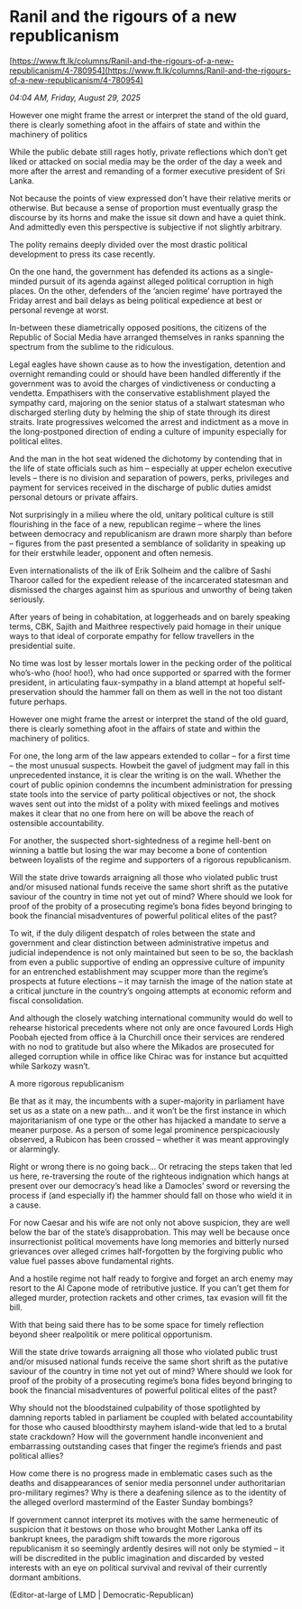 # Ranil and the rigours  of a new republicanism

[https://www.ft.lk/columns/Ranil-and-the-rigours-of-a-new-republicanism/4-780954](https://www.ft.lk/columns/Ranil-and-the-rigours-of-a-new-republicanism/4-780954)

*04:04 AM, Friday, August 29, 2025*

However one might frame the arrest or interpret the stand of the old guard, there is clearly something afoot in the affairs of state and within the machinery of politics

While the public debate still rages hotly, private reflections which don’t get liked or attacked on social media may be the order of the day a week and more after the arrest and remanding of a former executive president of Sri Lanka.

Not because the points of view expressed don’t have their relative merits or otherwise. But because a sense of proportion must eventually grasp the discourse by its horns and make the issue sit down and have a quiet think. And admittedly even this perspective is subjective if not slightly arbitrary.

The polity remains deeply divided over the most drastic political development to press its case recently.

On the one hand, the government has defended its actions as a single-minded pursuit of its agenda against alleged political corruption in high places. On the other, defenders of the ‘ancien regime’ have portrayed the Friday arrest and bail delays as being political expedience at best or personal revenge at worst.

In-between these diametrically opposed positions, the citizens of the Republic of Social Media have arranged themselves in ranks spanning the spectrum from the sublime to the ridiculous.

Legal eagles have shown cause as to how the investigation, detention and overnight remanding could or should have been handled differently if the government was to avoid the charges of vindictiveness or conducting a vendetta. Empathisers with the conservative establishment played the sympathy card, majoring on the senior status of a stalwart statesman who discharged sterling duty by helming the ship of state through its direst straits. Irate progressives welcomed the arrest and indictment as a move in the long-postponed direction of ending a culture of impunity especially for political elites.

And the man in the hot seat widened the dichotomy by contending that in the life of state officials such as him – especially at upper echelon executive levels – there is no division and separation of powers, perks, privileges and payment for services received in the discharge of public duties amidst personal detours or private affairs.

Not surprisingly in a milieu where the old, unitary political culture is still flourishing in the face of a new, republican regime – where the lines between democracy and republicanism are drawn more sharply than before – figures from the past presented a semblance of solidarity in speaking up for their erstwhile leader, opponent and often nemesis.

Even internationalists of the ilk of Erik Solheim and the calibre of Sashi Tharoor called for the expedient release of the incarcerated statesman and dismissed the charges against him as spurious and unworthy of being taken seriously.

After years of being in cohabitation, at loggerheads and on barely speaking terms, CBK, Sajith and Maithree respectively paid homage in their unique ways to that ideal of corporate empathy for fellow travellers in the presidential suite.

No time was lost by lesser mortals lower in the pecking order of the political who’s-who (hoo! hoo!), who had once supported or sparred with the former president, in articulating faux-sympathy in a bland attempt at hopeful self-preservation should the hammer fall on them as well in the not too distant future perhaps.

However one might frame the arrest or interpret the stand of the old guard, there is clearly something afoot in the affairs of state and within the machinery of politics.

For one, the long arm of the law appears extended to collar – for a first time – the most unusual suspects. Howbeit the gavel of judgment may fall in this unprecedented instance, it is clear the writing is on the wall. Whether the court of public opinion condemns the incumbent administration for pressing state tools into the service of party political objectives or not, the shock waves sent out into the midst of a polity with mixed feelings and motives makes it clear that no one from here on will be above the reach of ostensible accountability.

For another, the suspected short-sightedness of a regime hell-bent on winning a battle but losing the war may become a bone of contention between loyalists of the regime and supporters of a rigorous republicanism.

Will the state drive towards arraigning all those who violated public trust and/or misused national funds receive the same short shrift as the putative saviour of the country in time not yet out of mind? Where should we look for proof of the probity of a prosecuting regime’s bona fides beyond bringing to book the financial misadventures of powerful political elites of the past?

To wit, if the duly diligent despatch of roles between the state and government and clear distinction between administrative impetus and judicial independence is not only maintained but seen to be so, the backlash from even a public supportive of ending an oppressive culture of impunity for an entrenched establishment may scupper more than the regime’s prospects at future elections – it may tarnish the image of the nation state at a critical juncture in the country’s ongoing attempts at economic reform and fiscal consolidation.

And although the closely watching international community would do well to rehearse historical precedents where not only are once favoured Lords High Poobah ejected from office à la Churchill once their services are rendered with no nod to gratitude but also where the Mikados are prosecuted for alleged corruption while in office like Chirac was for instance but acquitted while Sarkozy wasn’t.

A more rigorous republicanism

Be that as it may, the incumbents with a super-majority in parliament have set us as a state on a new path... and it won’t be the first instance in which majoritarianism of one type or the other has hijacked a mandate to serve a meaner purpose. As a person of some legal prominence perspicaciously observed, a Rubicon has been crossed – whether it was meant approvingly or alarmingly.

Right or wrong there is no going back... Or retracing the steps taken that led us here, re-traversing the route of the righteous indignation which hangs at present over our democracy’s head like a Damocles’ sword or reversing the process if (and especially if) the hammer should fall on those who wield it in a cause.

For now Caesar and his wife are not only not above suspicion, they are well below the bar of the state’s disapprobation. This may well be because once insurrectionist political movements have long memories and bitterly nursed grievances over alleged crimes half-forgotten by the forgiving public who value fuel passes above fundamental rights.

And a hostile regime not half ready to forgive and forget an arch enemy may resort to the Al Capone mode of retributive justice. If you can’t get them for alleged murder, protection rackets and other crimes, tax evasion will fit the bill.

With that being said there has to be some space for timely reflection beyond sheer realpolitik or mere political opportunism.

Will the state drive towards arraigning all those who violated public trust and/or misused national funds receive the same short shrift as the putative saviour of the country in time not yet out of mind? Where should we look for proof of the probity of a prosecuting regime’s bona fides beyond bringing to book the financial misadventures of powerful political elites of the past?

Why should not the bloodstained culpability of those spotlighted by damning reports tabled in parliament be coupled with belated accountability for those who caused bloodthirsty mayhem island-wide that led to a brutal state crackdown? How will the government handle inconvenient and embarrassing outstanding cases that finger the regime’s friends and past political allies?

How come there is no progress made in emblematic cases such as the deaths and disappearances of senior media personnel under authoritarian pro-military regimes? Why is there a deafening silence as to the identity of the alleged overlord mastermind of the Easter Sunday bombings?

If government cannot interpret its motives with the same hermeneutic of suspicion that it bestows on those who brought Mother Lanka off its bankrupt knees, the paradigm shift towards the more rigorous republicanism it so seemingly ardently desires will not only be stymied – it will be discredited in the public imagination and discarded by vested interests with an eye on political survival and revival of their currently dormant ambitions.

(Editor-at-large of LMD | Democratic-Republican)

